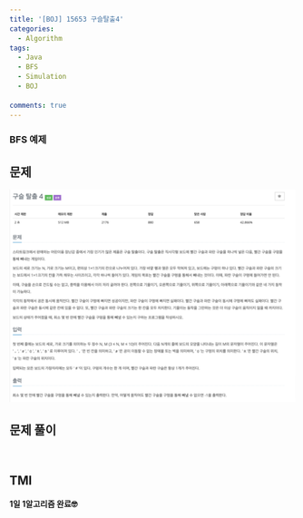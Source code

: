 ```yaml
---
title: '[BOJ] 15653 구슬탈출4'
categories:
  - Algorithm
tags:
  - Java
  - BFS
  - Simulation
  - BOJ

comments: true 
---
```

### BFS 예제

## 문제
 <a href="/assets/images/BOJ15653.png"><img src="/assets/images/BOJ15653.png"></a>
 <br/>

## 문제 풀이
<script src="https://gist.github.com/kyeahen/82b3e68d34392b049c34eb21576a8eb4.js"></script>
<br/>

## TMI

**1일 1알고리즘 완료🤓**


